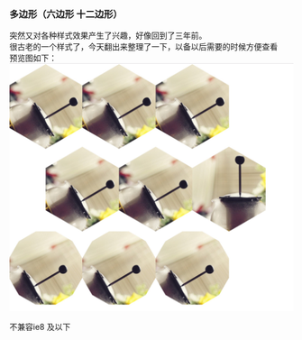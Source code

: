 ### 多边形（六边形 十二边形）
突然又对各种样式效果产生了兴趣，好像回到了三年前。<br>
很古老的一个样式了，今天翻出来整理了一下，以备以后需要的时候方便查看<br>
预览图如下：
![image](https://raw.githubusercontent.com/495714201/Imgs-for-markdown/master/demo-polygon-01.png)

不兼容ie8 及以下
